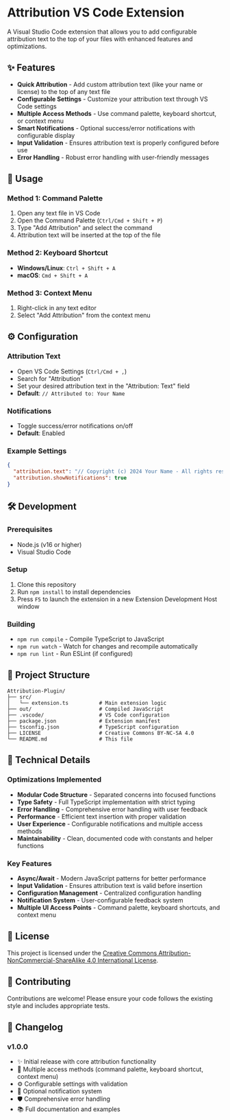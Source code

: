 # Attribution VS Code Extension

A Visual Studio Code extension that allows you to add configurable attribution text to the top of your files with enhanced features and optimizations.

## ✨ Features

- **Quick Attribution** - Add custom attribution text (like your name or license) to the top of any text file
- **Configurable Settings** - Customize your attribution text through VS Code settings
- **Multiple Access Methods** - Use command palette, keyboard shortcut, or context menu
- **Smart Notifications** - Optional success/error notifications with configurable display
- **Input Validation** - Ensures attribution text is properly configured before use
- **Error Handling** - Robust error handling with user-friendly messages

## 🚀 Usage

### Method 1: Command Palette
1. Open any text file in VS Code
2. Open the Command Palette (`Ctrl/Cmd + Shift + P`)
3. Type "Add Attribution" and select the command
4. Attribution text will be inserted at the top of the file

### Method 2: Keyboard Shortcut
- **Windows/Linux**: `Ctrl + Shift + A`
- **macOS**: `Cmd + Shift + A`

### Method 3: Context Menu
1. Right-click in any text editor
2. Select "Add Attribution" from the context menu

## ⚙️ Configuration

### Attribution Text
- Open VS Code Settings (`Ctrl/Cmd + ,`)
- Search for "Attribution"
- Set your desired attribution text in the "Attribution: Text" field
- **Default**: `// Attributed to: Your Name`

### Notifications
- Toggle success/error notifications on/off
- **Default**: Enabled

### Example Settings
```json
{
  "attribution.text": "// Copyright (c) 2024 Your Name - All rights reserved",
  "attribution.showNotifications": true
}
```

## 🛠️ Development

### Prerequisites
- Node.js (v16 or higher)
- Visual Studio Code

### Setup
1. Clone this repository
2. Run `npm install` to install dependencies
3. Press `F5` to launch the extension in a new Extension Development Host window

### Building
- `npm run compile` - Compile TypeScript to JavaScript
- `npm run watch` - Watch for changes and recompile automatically
- `npm run lint` - Run ESLint (if configured)

## 📁 Project Structure

```
Attribution-Plugin/
├── src/
│   └── extension.ts          # Main extension logic
├── out/                      # Compiled JavaScript
├── .vscode/                  # VS Code configuration
├── package.json              # Extension manifest
├── tsconfig.json             # TypeScript configuration
├── LICENSE                   # Creative Commons BY-NC-SA 4.0
└── README.md                 # This file
```

## 🔧 Technical Details

### Optimizations Implemented
- **Modular Code Structure** - Separated concerns into focused functions
- **Type Safety** - Full TypeScript implementation with strict typing
- **Error Handling** - Comprehensive error handling with user feedback
- **Performance** - Efficient text insertion with proper validation
- **User Experience** - Configurable notifications and multiple access methods
- **Maintainability** - Clean, documented code with constants and helper functions

### Key Features
- **Async/Await** - Modern JavaScript patterns for better performance
- **Input Validation** - Ensures attribution text is valid before insertion
- **Configuration Management** - Centralized configuration handling
- **Notification System** - User-configurable feedback system
- **Multiple UI Access Points** - Command palette, keyboard shortcuts, and context menu

## 📄 License

This project is licensed under the [Creative Commons Attribution-NonCommercial-ShareAlike 4.0 International License](https://creativecommons.org/licenses/by-nc-sa/4.0/).

## 🤝 Contributing

Contributions are welcome! Please ensure your code follows the existing style and includes appropriate tests.

## 📝 Changelog

### v1.0.0
- ✨ Initial release with core attribution functionality
- 🎯 Multiple access methods (command palette, keyboard shortcut, context menu)
- ⚙️ Configurable settings with validation
- 🔔 Optional notification system
- 🛡️ Comprehensive error handling
- 📚 Full documentation and examples
